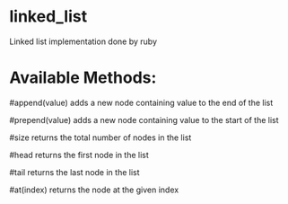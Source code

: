 # linked_list
Linked list implementation done by ruby

# Available Methods:  
#append(value) adds a new node containing value to the end of the list  

#prepend(value) adds a new node containing value to the start of the list  

#size returns the total number of nodes in the list  

#head returns the first node in the list  

#tail returns the last node in the list  

#at(index) returns the node at the given index  